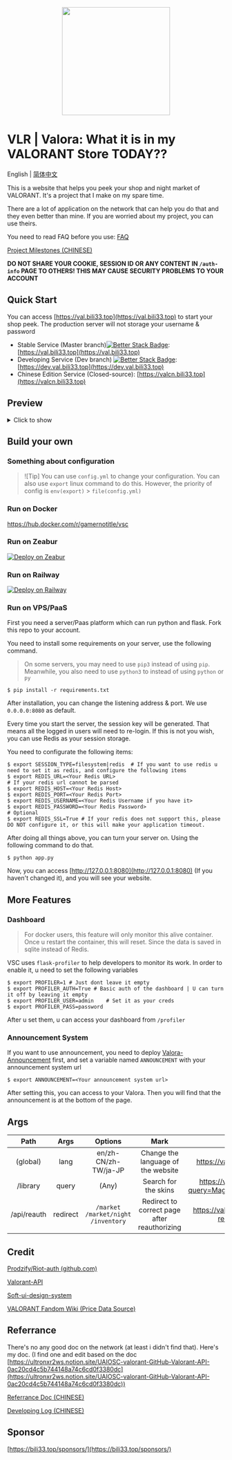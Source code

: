 <div align="center">
<img height="250px" width="250px" src='https://timg.bili33.top/file/e1f42660817e0c13a22af.png'>
</div>

# VLR | Valora: What it is in my VALORANT Store TODAY??

English | [简体中文](https://github.com/GamerNoTitle/Valora/blob/master/docs/README_CN.md)

This is a website that helps you peek your shop and night market of VALORANT. It's a project that I make on my spare time.

There are a lot of application on the network that can help you do that and they even better than mine. If you are worried about my project, you can use theirs.

You need to read FAQ before you use: [FAQ](https://gamernotitle.notion.site/VALORA-FAQ-86f072f8cebf4a8d9453a795b24cd507)

[Project Milestones (CHINESE)](https://github.com/users/GamerNoTitle/projects/1)

**DO NOT SHARE YOUR COOKIE, SESSION ID OR ANY CONTENT IN `/auth-info` PAGE TO OTHERS! THIS MAY CAUSE SECURITY PROBLEMS TO YOUR ACCOUNT**

## Quick Start

You can access [https://val.bili33.top](https://val.bili33.top) to start your shop peek. The production server will not storage your username & password

- Stable Service (Master branch)[![Better Stack Badge](https://uptime.betterstack.com/status-badges/v1/monitor/ppaf.svg)](https://uptime.betterstack.com/?utm_source=status_badge): [https://val.bili33.top](https://val.bili33.top)
- Developing Service (Dev branch) [![Better Stack Badge](https://uptime.betterstack.com/status-badges/v1/monitor/rom0.svg)](https://uptime.betterstack.com/?utm_source=status_badge): [https://dev.val.bili33.top](https://dev.val.bili33.top)
- Chinese Edition Service (Closed-source): [https://valcn.bili33.top](https://valcn.bili33.top)

## Preview


<details>
<summary>Click to show</summary>
<div align="center">
<img src="https://cdn.jsdelivr.net/gh/Vikutorika/newassets@master/img/Github/Valora/EN/login.png" alt="Login Page" title="Login Page">
Login Page<br>
<hr>
<img src="https://cdn.jsdelivr.net/gh/Vikutorika/newassets@master/img/Github/Valora/EN/market.png" alt="Daily Shop" title="Daily Shop">
Daily Shop<br>
<hr>
<img src="https://cdn.jsdelivr.net/gh/Vikutorika/newassets@master/img/Github/Valora/EN/skin-level-preview.png" alt="Skin Level/Chroma Preview" title="Skin Level/Chroma Preview">
Skin Level/Chroma Preview<br>
<hr>
<img src="https://cdn.jsdelivr.net/gh/Vikutorika/newassets@master/img/Github/Valora/EN/acccessory.png" alt="Accessory Store" title="Accessory Store">
Accessory Store<br>
<hr>
<img src="https://cdn.jsdelivr.net/gh/Vikutorika/newassets@master/img/Github/Valora/EN/accessory-card-preview.png" alt="Accessory Store Player Card Preview" title="Accessory Store Player Card Preview">
Accessory Store Player Card Preview<br>
<hr>
<img src="https://cdn.jsdelivr.net/gh/Vikutorika/newassets@master/img/Github/Valora/EN/inventory.png" alt="Inventory" title="Inventory">
Inventory<br>
<hr>
<img src="https://cdn.jsdelivr.net/gh/Vikutorika/newassets@master/img/Github/Valora/EN/library.png" alt="Skin Library" title="Skin Library">
Skin Library (No login status needed)<br>
<hr>
<img src="https://cdn.jsdelivr.net/gh/Vikutorika/newassets@master/img/Github/Valora/EN/translation.png" alt="Translation Table" title="Translation Table">
Translation Table (No login status needed)
</div>
</details>


## Build your own

### Something about configuration

> ![Tip]
> You can use `config.yml` to change your configuration. You can also use `export` linux command to do this.
> However, the priority of config is `env(export)` > `file(config.yml)`

### Run on Docker

https://hub.docker.com/r/gamernotitle/vsc

### Run on Zeabur

[![Deploy on Zeabur](https://zeabur.com/button.svg)](https://zeabur.com/templates/21HDN2?referralCode=GamerNoTitle)

### Run on Railway

[![Deploy on Railway](https://railway.app/button.svg)](https://railway.app/template/JuUPyU?referralCode=U8coe_)

### Run on VPS/PaaS

First you need a server/Paas platform which can run python and flask. Fork this repo to your account.

You need to install some requirements on your server, use the following command.

> On some servers, you may need to use `pip3` instead of using `pip`. Meanwhile, you also need to use `python3` to instead of using `python` or `py`

```shell
$ pip install -r requirements.txt
```

After installation, you can change the listening address & port. We use `0.0.0.0:8080` as default.

Every time you start the server, the session key will be generated. That means all the logged in users will need to re-login. If this is not you wish, you can use Redis as your session storage.

You need to configurate the following items:

```shell
$ export SESSION_TYPE=filesystem|redis  # If you want to use redis u need to set it as redis, and configure the following items
$ export REDIS_URL=<Your Redis URL>
# If your redis url cannot be parsed
$ export REDIS_HOST=<Your Redis Host>
$ export REDIS_PORT=<Your Redis Port>
$ export REDIS_USERNAME=<Your Redis Username if you have it>
$ export REDIS_PASSWORD=<Your Redis Password>
# Optional
$ export REDIS_SSL=True # If your redis does not support this, please DO NOT configure it, or this will make your application timeout.
```

After doing all things above, you can turn your server on. Using the following command to do that.

```shell
$ python app.py
```

Now, you can access [http://127.0.0.1:8080](http://127.0.0.1:8080) (If you haven't changed it), and you will see your website.

## More Features

### Dashboard

> For docker users, this feature will only monitor this alive container. Once u restart the container, this will reset. Since the data is saved in sqlite instead of Redis.

VSC uses `flask-profiler` to help developers to monitor its work. In order to enable it, u need to set the following variables

```shell
$ export PROFILER=1 # Just dont leave it empty
$ export PROFILER_AUTH=True # Basic auth of the dashboard | U can turn it off by leaving it empty
$ export PROFILER_USER=admin    # Set it as your creds
$ export PROFILER_PASS=password
```

After u set them, u can access your dashboard from `/profiler`

### Announcement System

If you want to use announcement, you need to deploy [Valora-Announcement](https://github.com/GamerNoTitle/Valora-Announcement) first, and set a variable named `ANNOUNCEMENT` with your announcement system url

```shell
$ export ANNOUNCEMENT=<Your announcement system url>
```

After setting this, you can access to your Valora. Then you will find that the announcement is at the bottom of the page.

## Args

|    Path     |   Args   |                Options                 |                     Mark                     |                           Example                           |
| :---------: | :------: | :------------------------------------: | :------------------------------------------: | :---------------------------------------------------------: |
|  (global)   |   lang   |          en/zh-CN/zh-TW/ja-JP          |      Change the language of the website      |               https://val.bili33.top/?lang=en               |
|  /library   |  query   |                 (Any)                  |             Search for the skins             | https://val.bili33.top/library?query=Magepunk%20Sparkswitch |
| /api/reauth | redirect | `/market` `/market/night` `/inventory` | Redirect to correct page after reauthorizing |     https://val.bili33.top/api/reauth?redirect=/market      |

## Credit

[Prodzify/Riot-auth (github.com)](https://github.com/Prodzify/Riot-auth)

[Valorant-API](https://valorant-api.com/)

[Soft-ui-design-system](https://github.com/creativetimofficial/soft-ui-design-system)

[VALORANT Fandom Wiki (Price Data Source)](https://valorant.fandom.com/wiki/VALORANT_Wiki)

## Referrance

There's no any good doc on the network (at least i didn't find that). Here's my doc. (I find one and edit based on the doc [https://ultronxr2ws.notion.site/UAIOSC-valorant-GitHub-Valorant-API-0ac20cd4c5b744148a74c6cd0f3380dc](https://ultronxr2ws.notion.site/UAIOSC-valorant-GitHub-Valorant-API-0ac20cd4c5b744148a74c6cd0f3380dc))

[Referrance Doc (CHINESE)](https://gamernotitle.notion.site/Valorant-API-baffa2069fb848a781664432564e94d0)

[Developing Log (CHINESE)](https://bili33.top/posts/Valorant-Shop-with-API/)

## Sponsor

[https://bili33.top/sponsors/](https://bili33.top/sponsors/)